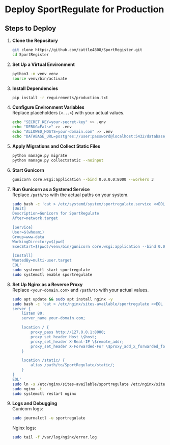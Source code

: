 
# Deploy SportRegulate for Production

## Steps to Deploy

1. **Clone the Repository**  
   ```bash
   git clone https://github.com/cattle4808/SportRegister.git
   cd SportRegister
   ```

2. **Set Up a Virtual Environment**  
   ```bash
   python3 -m venv venv
   source venv/bin/activate
   ```

3. **Install Dependencies**  
   ```bash
   pip install -r requirements/production.txt
   ```

4. **Configure Environment Variables**  
   Replace placeholders (`<...>`) with your actual values.
   ```bash
   echo "SECRET_KEY=your-secret-key" >> .env
   echo "DEBUG=False" >> .env
   echo "ALLOWED_HOSTS=your-domain.com" >> .env
   echo "DATABASE_URL=postgres://user:password@localhost:5432/database_name" >> .env
   ```

5. **Apply Migrations and Collect Static Files**  
   ```bash
   python manage.py migrate
   python manage.py collectstatic --noinput
   ```

6. **Start Gunicorn**  
   ```bash
   gunicorn core.wsgi:application --bind 0.0.0.0:8000 --workers 3
   ```

7. **Run Gunicorn as a Systemd Service**  
   Replace `/path/to` with the actual paths on your system.
   ```bash
   sudo bash -c 'cat > /etc/systemd/system/sportregulate.service <<EOL
   [Unit]
   Description=Gunicorn for SportRegulate
   After=network.target

   [Service]
   User=$(whoami)
   Group=www-data
   WorkingDirectory=$(pwd)
   ExecStart=$(pwd)/venv/bin/gunicorn core.wsgi:application --bind 0.0.0.0:8000 --workers 3

   [Install]
   WantedBy=multi-user.target
   EOL'
   sudo systemctl start sportregulate
   sudo systemctl enable sportregulate
   ```

8. **Set Up Nginx as a Reverse Proxy**  
   Replace `<your-domain.com>` and `/path/to` with your actual values.
   ```bash
   sudo apt update && sudo apt install nginx -y
   sudo bash -c 'cat > /etc/nginx/sites-available/sportregulate <<EOL
   server {
       listen 80;
       server_name your-domain.com;

       location / {
           proxy_pass http://127.0.0.1:8000;
           proxy_set_header Host \$host;
           proxy_set_header X-Real-IP \$remote_addr;
           proxy_set_header X-Forwarded-For \$proxy_add_x_forwarded_for;
       }

       location /static/ {
           alias /path/to/SportRegulate/static/;
       }
   }
   EOL'
   sudo ln -s /etc/nginx/sites-available/sportregulate /etc/nginx/sites-enabled
   sudo nginx -t
   sudo systemctl restart nginx
   ```

9. **Logs and Debugging**  
   Gunicorn logs:
   ```bash
   sudo journalctl -u sportregulate
   ```
   Nginx logs:
   ```bash
   sudo tail -f /var/log/nginx/error.log
   ```
```
